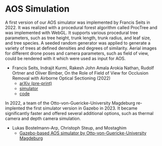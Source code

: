 # AOS Simulation

A first version of our AOS simulator was implemented by Francis Seits in 2022. It was realized with a procedural forest algorithm called ProcTree and was implemented with WebGL. It supports various procedural tree parameters, such as tree height, trunk length, trunk radius, and leaf size, and tree species. A seeded random generator was applied to generate a variety of trees at defined densities and degrees of similarity. Aerial images for different drone poses and camera parameters, such as field of view, could be rendered with it which were used as input for AOS.  

- Francis Seits, Indrajit Kurmi, Rakesh John Amala Arokia Nathan, Rudolf Ortner and Oliver Bimber, On the Role of Field of View for Occlusion Removal with Airborne Optical Sectioning (2022)
  - [arXiv (pre-print)](https://arxiv.org/abs/2204.13371) 
  - [simulator](https://aos.tensorware.app)
  - [code](https://github.com/tensorware/aos-simulation)

In 2022, a team of the Otto-von-Guericke-University Magdeburg re-implented the first simulator version in Gazebo in 2023. It became significantly faster and offered several additional options, such as thermal camera and depth camera simulation. 
- Lukas Bostelmann-Arp, Christoph Steup, and Mostaghim
  - [Gazebo-based AOS simulator by Otto-von-Guericke-University Magdeburg](https://github.com/bostelma/gazebo_sim/tree/main) 



